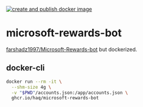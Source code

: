 [![create and publish docker image](https://github.com/haq/microsoft-rewards-bot/actions/workflows/docker-publish.yml/badge.svg)](https://github.com/haq/microsoft-rewards-bot/actions/workflows/docker-publish.yml)

# microsoft-rewards-bot

[farshadz1997/Microsoft-Rewards-bot](https://github.com/farshadz1997/Microsoft-Rewards-bot) but dockerized.

## docker-cli
```sh
docker run --rm -it \
  --shm-size 4g \
  -v "$PWD"/accounts.json:/app/accounts.json \
  ghcr.io/haq/microsoft-rewards-bot
```
